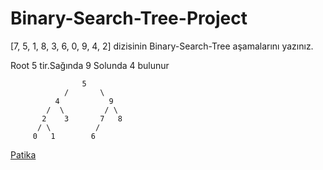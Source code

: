 # Binary-Search-Tree-Project

[7, 5, 1, 8, 3, 6, 0, 9, 4, 2] dizisinin Binary-Search-Tree aşamalarını yazınız.

Root 5 tir.Sağında 9 Solunda 4 bulunur

                    5
                /       \ 
              4           9
            /  \         / \
           2    3       7   8
          / \          /
         0   1        6
         
[Patika](https://www.patika.dev/tr)

